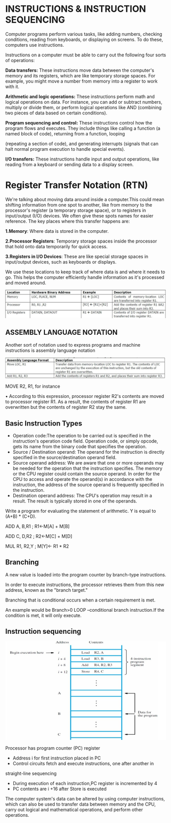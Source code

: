 ﻿# **INSTRUCTIONS & INSTRUCTION SEQUENCING**
Computer programs perform various tasks, like adding numbers, checking conditions, reading from keyboards, or displaying on screens. To do these, computers use instructions. 

Instructions on a computer must be able to carry out the following four sorts of operations:

**Data transfers:** These instructions move data between the computer's memory and its registers, which are like temporary storage spaces. For example, you might move a number from memory into a register to work with it.

**Arithmetic and logic operations:** These instructions perform math and logical operations on data. For instance, you can add or subtract numbers, multiply or divide them, or perform logical operations like AND (combining two pieces of data based on certain conditions).

**Program sequencing and control:** These instructions control how the program flows and executes. They include things like calling a function (a named block of code), returning from a function, looping 

(repeating a section of code), and generating interrupts (signals that can halt normal program execution to handle special events).

**I/O transfers:** These instructions handle input and output operations, like reading from a keyboard or sending data to a display screen.
# **Register Transfer Notation (RTN)**
We're talking about moving data around inside a computer.This could mean shifting information from one spot to another, like from memory to the processor's register (a temporary storage space), or to registers in input/output (I/O) devices. We often give these spots names for easier reference. The key places where this transfer happens are:

**1.Memory**: Where data is stored in the computer.

**2.Processor Registers**: Temporary storage spaces inside the processor that hold onto data temporarily for quick access.

**3.Registers in I/O Devices**: These are like special storage spaces in input/output devices, such as keyboards or displays.

We use these locations to keep track of where data is and where it needs to go. This helps the computer efficiently handle information as it's processed and moved around.

![](Aspose.Words.65f92424-9d14-4234-9d15-cf73504a9d2f.001.jpeg)
## **ASSEMBLY LANGUAGE NOTATION**
Another sort of notation used to express programs and machine instructions is assembly language notation

![](Aspose.Words.65f92424-9d14-4234-9d15-cf73504a9d2f.002.jpeg)

MOVE R2, R1, for instance 

• According to this expression, processor register R2's contents are moved to processor register R1. As a result, the contents of register R1 are overwritten but the contents of register R2 stay the same.
## **Basic Instruction Types**
- Operation code:The operation to be carried out is specified in the instruction's operation code field. Operation code, or simply opcode, gets its name from the binary code that specifies the operation. 
- Source / Destination operand: The operand for the instruction is directly specified in the source/destination operand field.
- Source operand address: We are aware that one or more operands may be needed for the operation that the instruction specifies. The memory or the CPU register could contain the source operand. In order for the CPU to access and operate the operand(s) in accordance with the instruction, the address of the source operand is frequently specified in the instruction. 
- Destination operand address: The CPU's operation may result in a result. The result is typically stored in one of the operands.

Write a program for evaluating the statement of arithmetic. Y is equal to (A+B) \* (C+D).

ADD A, B,R1      ;   R1←M[A] + M[B]

ADD C, D,R2      ;   R2←M[C] + M[D]

MUL R1, R2,Y    ;   M[Y]← R1 \* R2
## **Branching**
A new value is loaded into the program counter by branch-type instructions.

In order to execute instructions, the processor retrieves them from this new address, known as the "branch target."

Branching that is conditional occurs when a certain requirement is met.

An example would be Branch>0 LOOP –conditional branch instruction.If the condition is met, it will only execute.
## **Instruction sequencing**
![](Aspose.Words.65f92424-9d14-4234-9d15-cf73504a9d2f.003.jpeg)

Processor has program counter (PC) register

- Address i for first instruction placed in PC
- Control circuits fetch and execute instructions, one after another in

straight-line sequencing

- During execution of each instruction,PC register is incremented by 4
- PC contents are i +16 after Store is executed

The computer system's data can be altered by using computer instructions, which can also be used to transfer data between memory and the CPU, carry out logical and mathematical operations, and perform other operations.

